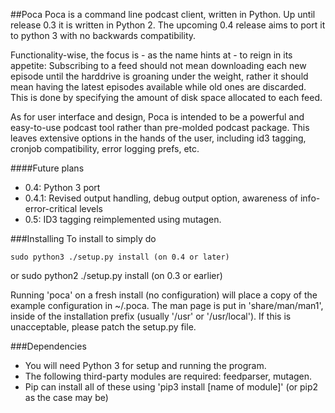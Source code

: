 ##Poca
Poca is a command line podcast client, written in Python. Up until release 0.3
it is written in Python 2. The upcoming 0.4 release aims to port it to python
3 with no backwards compatibility.

Functionality-wise, the focus is - as the name hints at - to reign in its 
appetite: Subscribing to a feed should not mean downloading each new episode 
until the harddrive is groaning under the weight, rather it should mean having 
the latest episodes available while old ones are discarded. This is done by 
specifying the amount of disk space allocated to each feed.
 
As for user interface and design, Poca is intended to be a powerful and 
easy-to-use podcast tool rather than pre-molded podcast package. This 
leaves extensive options in the hands of the user, including id3 tagging, 
cronjob compatibility, error logging prefs, etc.

####Future plans
* 0.4: Python 3 port
* 0.4.1: Revised output handling, debug output option, awareness of info-
  error-critical levels
* 0.5: ID3 tagging reimplemented using mutagen. 

###Installing
To install to simply do

    sudo python3 ./setup.py install (on 0.4 or later)
or
    sudo python2 ./setup.py install (on 0.3 or earlier)

Running 'poca' on a fresh install (no configuration) will place a copy of the 
example configuration in ~/.poca. The man page is put in 'share/man/man1', 
inside of the installation prefix (usually '/usr' or '/usr/local'). If this 
is unacceptable, please patch the setup.py file.

###Dependencies
* You will need Python 3 for setup and running the program.
* The following third-party modules are required: feedparser, mutagen.
* Pip can install all of these using 'pip3 install [name of module]' (or pip2
  as the case may be)

